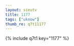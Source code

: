 ```yaml
--- 
layout: sieutv
title: 1177
tags: ["uknow"]
thumb_re: q7t11177
---
```

{% include q7t1 key="1177" %} 
